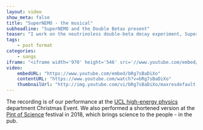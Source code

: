```yaml
---
layout: video
show_meta: false
title: "SuperNEMO - the musical"
subheadline: "SuperNEMO and the Double Betas present"
teaser: "I work on the neutrinoless double-beta decay experiment, SuperNEMO. For our 2017 Christmas event, and at the Pint of Science public event, the Double Betas (Anastasia Basharina-Freshville and Lauren Dawson) and I explained what we do in this musical that I wrote."
tags:
    - post format
categories:
    - songs
iframe: "<iframe width='970' height='546' src='//www.youtube.com/embed/bRg7sBaDiXo' frameborder='0' allowfullscreen></iframe>"
video:
    embedURL: "https://www.youtube.com/embed/bRg7sBaDiXo"
    contentURL: "https://www.youtube.com/watch?v=bRg7sBaDiXo"
    thumbnailUrl: "http://img.youtube.com/vi/bRg7sBaDiXo/maxresdefault.jpg"
---
```

<!--more-->

The recording is of our performance at the [UCL high-energy physics](https://www.hep.ucl.ac.uk) department Christmas Event. We also performed a shortened version at the [Pint of Science](https://pintofscience.co.uk) festival in 2018, which brings science to the people - in the pub.




